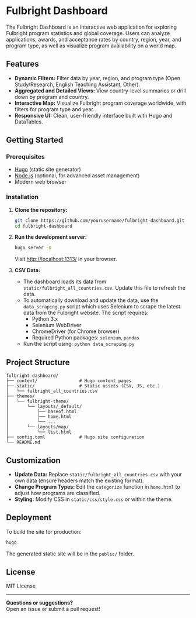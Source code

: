 # Fulbright Dashboard

The Fulbright Dashboard is an interactive web application for exploring Fulbright program statistics and global coverage. Users can analyze applications, awards, and acceptance rates by country, region, year, and program type, as well as visualize program availability on a world map.

## Features

- **Dynamic Filters:** Filter data by year, region, and program type (Open Study/Research, English Teaching Assistant, Other).
- **Aggregated and Detailed Views:** View country-level summaries or drill down by program and country.
- **Interactive Map:** Visualize Fulbright program coverage worldwide, with filters for program type and year.
- **Responsive UI:** Clean, user-friendly interface built with Hugo and DataTables.

## Getting Started

### Prerequisites

- [Hugo](https://gohugo.io/getting-started/install/) (static site generator)
- [Node.js](https://nodejs.org/) (optional, for advanced asset management)
- Modern web browser

### Installation

1. **Clone the repository:**
    ```bash
    git clone https://github.com/yourusername/fulbright-dashboard.git
    cd fulbright-dashboard
    ```

2. **Run the development server:**
    ```bash
    hugo server -D
    ```
    Visit [http://localhost:1313/](http://localhost:1313/) in your browser.

3. **CSV Data:**
    - The dashboard loads its data from `static/fulbright_all_countries.csv`. Update this file to refresh the data.
    - To automatically download and update the data, use the `data_scraping.py` script which uses Selenium to scrape the latest data from the Fulbright website. The script requires:
      - Python 3.x
      - Selenium WebDriver
      - ChromeDriver (for Chrome browser)
      - Required Python packages: `selenium`, `pandas`
    - Run the script using: `python data_scraping.py`

## Project Structure

```
fulbright-dashboard/
├── content/                # Hugo content pages
├── static/                 # Static assets (CSV, JS, etc.)
│   └── fulbright_all_countries.csv
├── themes/
│   └── fulbright-theme/
│       └── layouts/_default/
│           ├── baseof.html
│           ├── home.html
│           └── ...
│       └── layouts/map/
│           └── list.html
├── config.toml             # Hugo site configuration
└── README.md
```

## Customization

- **Update Data:** Replace `static/fulbright_all_countries.csv` with your own data (ensure headers match the existing format).
- **Change Program Types:** Edit the `categorize` function in `home.html` to adjust how programs are classified.
- **Styling:** Modify CSS in `static/css/style.css` or within the theme.

## Deployment

To build the site for production:
```bash
hugo
```
The generated static site will be in the `public/` folder.

## License

MIT License

---

**Questions or suggestions?**  
Open an issue or submit a pull request!